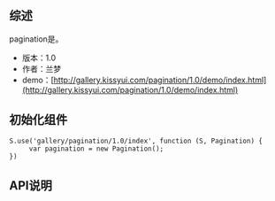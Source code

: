 ## 综述

pagination是。

* 版本：1.0
* 作者：兰梦
* demo：[http://gallery.kissyui.com/pagination/1.0/demo/index.html](http://gallery.kissyui.com/pagination/1.0/demo/index.html)

## 初始化组件

    S.use('gallery/pagination/1.0/index', function (S, Pagination) {
         var pagination = new Pagination();
    })

## API说明
